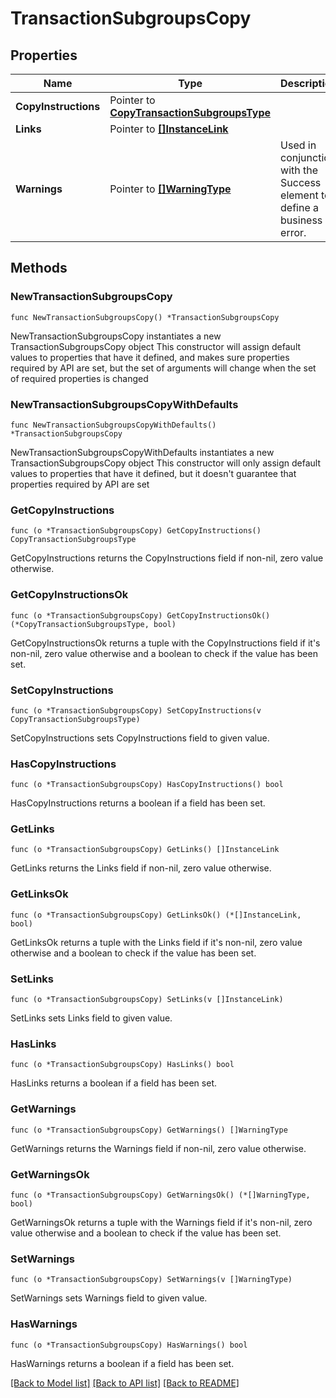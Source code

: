 # TransactionSubgroupsCopy

## Properties

Name | Type | Description | Notes
------------ | ------------- | ------------- | -------------
**CopyInstructions** | Pointer to [**CopyTransactionSubgroupsType**](CopyTransactionSubgroupsType.md) |  | [optional] 
**Links** | Pointer to [**[]InstanceLink**](InstanceLink.md) |  | [optional] 
**Warnings** | Pointer to [**[]WarningType**](WarningType.md) | Used in conjunction with the Success element to define a business error. | [optional] 

## Methods

### NewTransactionSubgroupsCopy

`func NewTransactionSubgroupsCopy() *TransactionSubgroupsCopy`

NewTransactionSubgroupsCopy instantiates a new TransactionSubgroupsCopy object
This constructor will assign default values to properties that have it defined,
and makes sure properties required by API are set, but the set of arguments
will change when the set of required properties is changed

### NewTransactionSubgroupsCopyWithDefaults

`func NewTransactionSubgroupsCopyWithDefaults() *TransactionSubgroupsCopy`

NewTransactionSubgroupsCopyWithDefaults instantiates a new TransactionSubgroupsCopy object
This constructor will only assign default values to properties that have it defined,
but it doesn't guarantee that properties required by API are set

### GetCopyInstructions

`func (o *TransactionSubgroupsCopy) GetCopyInstructions() CopyTransactionSubgroupsType`

GetCopyInstructions returns the CopyInstructions field if non-nil, zero value otherwise.

### GetCopyInstructionsOk

`func (o *TransactionSubgroupsCopy) GetCopyInstructionsOk() (*CopyTransactionSubgroupsType, bool)`

GetCopyInstructionsOk returns a tuple with the CopyInstructions field if it's non-nil, zero value otherwise
and a boolean to check if the value has been set.

### SetCopyInstructions

`func (o *TransactionSubgroupsCopy) SetCopyInstructions(v CopyTransactionSubgroupsType)`

SetCopyInstructions sets CopyInstructions field to given value.

### HasCopyInstructions

`func (o *TransactionSubgroupsCopy) HasCopyInstructions() bool`

HasCopyInstructions returns a boolean if a field has been set.

### GetLinks

`func (o *TransactionSubgroupsCopy) GetLinks() []InstanceLink`

GetLinks returns the Links field if non-nil, zero value otherwise.

### GetLinksOk

`func (o *TransactionSubgroupsCopy) GetLinksOk() (*[]InstanceLink, bool)`

GetLinksOk returns a tuple with the Links field if it's non-nil, zero value otherwise
and a boolean to check if the value has been set.

### SetLinks

`func (o *TransactionSubgroupsCopy) SetLinks(v []InstanceLink)`

SetLinks sets Links field to given value.

### HasLinks

`func (o *TransactionSubgroupsCopy) HasLinks() bool`

HasLinks returns a boolean if a field has been set.

### GetWarnings

`func (o *TransactionSubgroupsCopy) GetWarnings() []WarningType`

GetWarnings returns the Warnings field if non-nil, zero value otherwise.

### GetWarningsOk

`func (o *TransactionSubgroupsCopy) GetWarningsOk() (*[]WarningType, bool)`

GetWarningsOk returns a tuple with the Warnings field if it's non-nil, zero value otherwise
and a boolean to check if the value has been set.

### SetWarnings

`func (o *TransactionSubgroupsCopy) SetWarnings(v []WarningType)`

SetWarnings sets Warnings field to given value.

### HasWarnings

`func (o *TransactionSubgroupsCopy) HasWarnings() bool`

HasWarnings returns a boolean if a field has been set.


[[Back to Model list]](../README.md#documentation-for-models) [[Back to API list]](../README.md#documentation-for-api-endpoints) [[Back to README]](../README.md)


